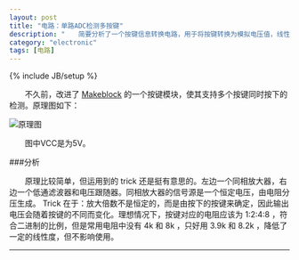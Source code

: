 ```yaml
---
layout: post
title: "电路：单路ADC检测多按键"
description: "　　简要分析了一个按键信息转换电路，用于将按键转换为模拟电压值，线性度高。"
category: "electronic"
tags: [电路]
---
```

{% include JB/setup %}

　　不久前，改进了 [Makeblock](http://www.makeblock.cc) 的一个按键模块，使其支持多个按键同时按下的检测。原理图如下：

![原理图]({{site.img_path}}/key_to_adc.png)

　　图中VCC是为5V。

###分析

　　原理比较简单，但运用到的 trick 还是挺有意思的。左边一个同相放大器，右边一个低通滤波器和电压跟随器。同相放大器的信号源是一个恒定电压，由电阻分压生成。 Trick 在于：放大倍数不是恒定的，而是由按下的按键来确定，因此输出电压会随着按键的不同而变化。理想情况下，按键对应的电阻应该为 1:2:4:8 ，符合二进制的比例，但是常用电阻中没有 4k 和 8k ，只好用 3.9k 和 8.2k ，降低了一定的线性度，但不影响使用。

-------------------------------------------
